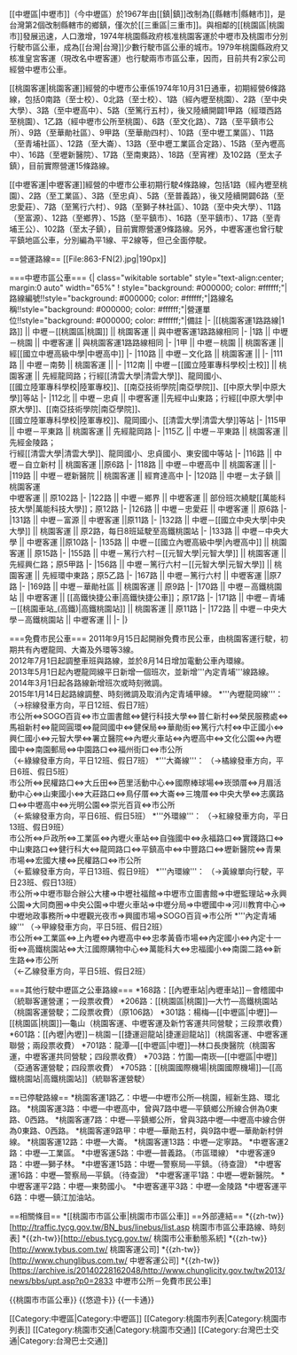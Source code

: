[[中壢區|中壢市]]（今中壢區）於1967年由[[鎮|鎮]]改制為[[縣轄市|縣轄市]]，是台灣第2個改制縣轄市的鄉鎮，僅次於[[三重區|三重市]]。與相鄰的[[桃園區|桃園市]]發展迅速，人口激增，1974年桃園縣政府核准桃園客運於中壢市及桃園市分別行駛市區公車，成為[[台灣|台灣]]少數行駛市區公車的城市。1979年桃園縣政府又核准皇宮客運（現改名中壢客運）也行駛兩市市區公車，因而，目前共有2家公司經營中壢市公車。

[[桃園客運|桃園客運]]經營的中壢市公車係1974年10月31日通車，初期經營6條路線，包括0南路（至士校）、0北路（至士校）、1路（經內壢至桃園）、2路（至中央大學）、3路（至中壢高中）、5路（至篤行五村），後又陸續開闢1甲路（經環西路至桃園）、1乙路（經中壢市公所至桃園）、6路（至文化路）、7路（至平鎮市公所）、9路（至華勛社區）、9甲路（至華勛四村）、10路（至中壢工業區）、11路（至青埔社區）、12路（至大崙）、13路（至中壢工業區合定路）、15路（至內壢高中）、16路（至壢新醫院）、17路（至南東路）、18路（至宵裡）及102路（至太子鎮），目前實際營運15條路線。

[[中壢客運|中壢客運]]經營的中壢市公車初期行駛4條路線，包括1路（經內壢至桃園）、2路（至工業區）、3路（至忠貞）、5路（至普義路），後又陸續開闢6路（至忠愛莊）、7路（至篤行六村）、9路（至獅子林社區）、10路（至中央大學）、11路（至富源）、12路（至鄉界）、15路（至平鎮市）、16路（至平鎮市）、17路（至青埔王公）、102路（至太子鎮），目前實際營運9條路線。另外，中壢客運也曾行駛平鎮地區公車，分別編為平1線、平2線等，但己全面停駛。

==營運路線==
[[File:863-FN(2).jpg|190px]]

===中壢市區公車===
{| class="wikitable sortable" style="text-align:center; margin:0 auto" width="65%"
! style="background: #000000; color: #ffffff;"|路線編號!!style="background: #000000; color: #ffffff;"|路線名稱!!style="background: #000000; color: #ffffff;"|營運單位!!style="background: #000000; color: #ffffff;"|備註
|-
|[[桃園客運1路路線|1路]]   || 中壢－[[桃園區|桃園]] || 桃園客運 || 與中壢客運1路路線相同
|-
|1路   || 中壢－桃園 || 中壢客運 || 與桃園客運1路路線相同
|-
|1甲   || 中壢－桃園 || 桃園客運 || 經[[國立中壢高級中學|中壢高中]]
|-
|110路 || 中壢－文化路 || 桃園客運 ||
|-
|111路 || 中壢－南勢 || 桃園客運 ||
|-
|112南 || 中壢－[[國立陸軍專科學校|士校]] || 桃園客運 || 先經龍岡路；行經[[清雲大學|清雲大學]]、龍岡國小、<br>[[國立陸軍專科學校|陸軍專校]]、[[南亞技術學院|南亞學院]]、[[中原大學|中原大學]]等站 
|-
|112北 || 中壢－忠貞 || 中壢客運 ||先經中山東路；行經[[中原大學|中原大學]]、[[南亞技術學院|南亞學院]]、<br>[[國立陸軍專科學校|陸軍專校]]、龍岡國小、[[清雲大學|清雲大學]]等站
|-
|115甲 || 中壢－平東路 || 桃園客運 || 先經龍岡路
|-
|115乙 || 中壢－平東路 || 桃園客運 || 先經金陵路；<br>行經[[清雲大學|清雲大學]]、龍岡國小、忠貞國小、東安國中等站
|-
|116路 || 中壢－自立新村 || 桃園客運 ||原6路
|-
|118路 || 中壢－中壢高中 || 桃園客運 || 
|-
|119路 || 中壢－壢新醫院 || 桃園客運 || 經育達高中
|-
|120路 || 中壢－太子鎮 || 桃園客運<br>中壢客運 || 原102路
|-
|122路 || 中壢－鄉界 || 中壢客運 || 部份班次繞駛[[萬能科技大學|萬能科技大學]]；原12路
|-
|126路 || 中壢－忠愛莊 || 中壢客運 || 原6路
|-
|131路 || 中壢－富源 || 中壢客運 ||原11路
|-
|132路 || 中壢－[[國立中央大學|中央大學]] || 桃園客運 || 原2路，每日8班延駛至高鐵桃園站
|-
|133路 || 中壢－中央大學 || 中壢客運 ||原10路
|-
|135路 || 中壢－[[國立內壢高級中學|內壢高中]] || 桃園客運 || 原15路
|-
|155路 || 中壢－篤行六村－[[元智大學|元智大學]] || 桃園客運 || 先經興仁路；原5甲路
|-
|156路 || 中壢－篤行六村－[[元智大學|元智大學]] || 桃園客運 || 先經環中東路；原5乙路
|-
|167路 || 中壢－篤行六村 || 中壢客運 ||原7路
|-
|169路 || 中壢－華勛社區 || 桃園客運 || 原9路
|-
|170路 || 中壢－高鐵桃園站 || 中壢客運 || [[高鐵快捷公車|高鐵快捷公車]]；原17路
|-
|171路 || 中壢－青埔－[[桃園車站_(高鐵)|高鐵桃園站]] || 桃園客運 || 原11路
|-
|172路 || 中壢－中央大學－高鐵桃園站 || 中壢客運 ||
|-
|}

===免費市民公車===
2011年9月15日起開辦免費市民公車，由桃園客運行駛，初期共有內壢龍岡、大崙及外環等3線。<br>
2012年7月1日起調整車班與路線，並於8月14日增加電動公車內環線。<br>
2013年5月1日起內壢龍岡線平日新增一個班次，並新增'''內定青埔'''線路線。<br>
2014年3月1日起各路線新增班次或時刻微調。<br>
2015年1月14日起路線調整、時刻微調及取消內定青埔甲線。
*'''內壢龍岡線'''：
（→棕線發車方向，平日12班、假日7班）<br>
市公所⇔SOGO百貨⇔市立圖書館⇔健行科技大學⇔普仁新村⇔榮民服務處⇔馬祖新村⇔龍岡圓環⇔龍岡國中⇔健保局⇔華勛街⇔篤行六村⇔中正國小⇔興仁國小⇔元智大學⇔署立醫院⇔內壢火車站⇔內壢高中⇔文化公園⇔內壢國中⇔南園郵局⇔中園路口⇔福州街口⇔市公所<br>
（←綠線發車方向，平日12班、假日7班）
*'''大崙線'''：
（→橘線發車方向，平日6班、假日5班）<br>
市公所⇔民權路口⇔大丘田⇔芭里活動中心⇔國際棒球場⇔崁頭厝⇔月眉活動中心⇔山東國小⇔大莊路口⇔鳥仔厝⇔大崙⇔三塊厝⇔中央大學⇔志廣路口⇔中壢高中⇔光明公園⇔崇光百貨⇔市公所<br>
（←紫線發車方向，平日6班、假日5班）
*'''外環線'''：
（→紅線發車方向，平日13班、假日9班）<br>
市公所⇔戶政所⇔工業區⇔內壢火車站⇔自強國中⇔永福路口⇔實踐路口⇔中山東路口⇔健行科大⇔龍岡路口⇔平鎮高中⇔中豐路口⇔壢新醫院⇔青果市場⇔宏國大樓⇔民權路口⇔市公所<br>
（←藍線發車方向，平日13班、假日9班）
*'''內環線'''：
（→黃線單向行駛，平日23班、假日13班）<br>
市公所⇒中壢市聯合辦公大樓⇒中壢社福館⇒中壢市立圖書館⇒中壢監理站⇒永興公園⇒大同商圈⇒中央公園⇒中壢火車站⇒中壢分局⇒中壢國中⇒河川教育中心⇒中壢地政事務所⇒中壢觀光夜市⇒興國市場⇒SOGO百貨⇒市公所
*'''內定青埔線'''
（→甲線發車方向，平日5班、假日2班）<br>
市公所⇔工業區⇔上內壢⇔內壢高中⇔忠孝黃昏市場⇔內定國小⇔內定十一街⇔高鐵桃園站⇔大江國際購物中心⇔萬能科大⇔忠福國小⇔南園二路⇔新生路⇔市公所<br>
（←乙線發車方向，平日5班、假日2班）

===其他行駛中壢區之公車路線===
*168路：[[內壢車站|內壢車站]]－會稽國中（統聯客運營運；一段票收費）
*206路：[[桃園區|桃園]]—大竹—高鐵桃園站（桃園客運營駛；二段票收費）（原106路）
*301路：楊梅—[[中壢區|中壢]]—[[桃園區|桃園]]—龜山（桃園客運、中壢客運及新竹客運共同營駛；三段票收費）
*601路：[[內壢|內壢]]－桃園－[[捷運迴龍站|捷運迴龍站]]（桃園客運、中壢客運聯營；兩段票收費）
*701路：龍潭—[[中壢區|中壢]]—林口長庚醫院（桃園客運，中壢客運共同營駛；四段票收費）
*703路：竹圍—南崁—[[中壢區|中壢]]（亞通客運營駛；四段票收費）
*705路：[[桃園國際機場|桃園國際機場]]—[[高鐵桃園站|高鐵桃園站]]（統聯客運營駛）

==已停駛路線==
*桃園客運1路乙：中壢—中壢市公所—桃園，經新生路、環北路。
*桃園客運3路：中壢—中壢高中，曾與7路中壢—平鎮鄉公所線合併為0東路、0西路。
*桃園客運7路：中壢—平鎮鄉公所，曾與3路中壢—中壢高中線合併為0東路、0西路。
*桃園客運9路甲：中壢—華勛五村，與9路中壢—華勛新村併線。
*桃園客運12路：中壢—大崙。
*桃園客運13路：中壢—定寧路。
*中壢客運2路：中壢—工業區。
*中壢客運5路：中壢—普義路。（市區環線）
*中壢客運9路：中壢—獅子林。
*中壢客運15路：中壢—警察局—平鎮。（待查證）
*中壢客運16路：中壢—警察局—平鎮。（待查證）
*中壢客運平1路：中壢—壢新醫院。
*中壢客運平2路：中壢—東勢國小。
*中壢客運平3路：中壢—金陵路
*中壢客運平6路：中壢—鎮江加油站。

==相關條目==
*[[桃園市市區公車|桃園市市區公車]]
==外部連結==
*{{zh-tw}}[http://traffic.tycg.gov.tw/BN_bus/linebus/list.asp 桃園市市區公車路線、時刻表]
*{{zh-tw}}[http://ebus.tycg.gov.tw/ 桃園市公車動態系統]
*{{zh-tw}}[http://www.tybus.com.tw/ 桃園客運公司]
*{{zh-tw}}[http://www.chunglibus.com.tw/ 中壢客運公司]
*{{zh-tw}}[https://archive.is/20140228162048/http://www.chunglicity.gov.tw/tw2013/news/bbs/upt.asp?p0=2833 中壢市公所－免費市民公車]

{{桃園市市區公車}}
{{悠遊卡}}
{{一卡通}}


[[Category:中壢區|Category:中壢區]]
[[Category:桃園市列表|Category:桃園市列表]]
[[Category:桃園市交通|Category:桃園市交通]]
[[Category:台灣巴士交通|Category:台灣巴士交通]]